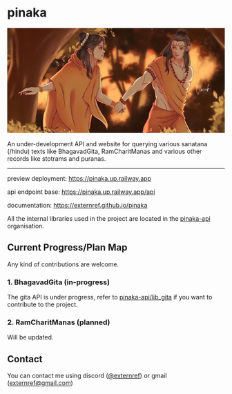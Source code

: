 # pinaka

![](./static/shri_ram_banner.png)

An under-development API and website for querying various sanatana (/hindu) texts like BhagavadGita, RamCharitManas and various other records like stotrams and puranas.

---

preview deployment: <https://pinaka.up.railway.app>

api endpoint base: <https://pinaka.up.railway.app/api>

documentation: <https://externref.github.io/pinaka>

All the internal libraries used in the project are located in the [pinaka-api](https://github.com/pinaka-api) organisation.

## Current Progress/Plan Map

Any kind of contributions are welcome.

### 1. BhagavadGita (in-progress)

The gita API is under progress, refer to [pinaka-api/lib_gita](https://github.com/pinaka-api/lib_gita) if you want to contribute to the project.

### 2. RamCharitManas (planned)

Will be updated.

## Contact

You can contact me using discord ([@externref](https://discord.com/users/1134016724132446208)) or gmail (externref@gmail.com)
